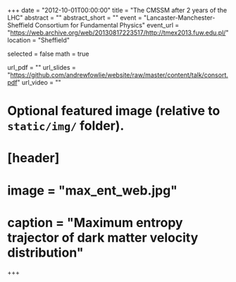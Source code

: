 +++
date = "2012-10-01T00:00:00"
title = "The CMSSM after 2 years of the LHC"
abstract = ""
abstract_short = ""
event = "Lancaster-Manchester-Sheffield Consortium for Fundamental Physics"
event_url = "https://web.archive.org/web/20130817223517/http://tmex2013.fuw.edu.pl/"
location = "Sheffield"

selected = false
math = true

url_pdf = ""
url_slides = "https://github.com/andrewfowlie/website/raw/master/content/talk/consort.pdf"
url_video = ""

# Optional featured image (relative to `static/img/` folder).
# [header]
# image = "max_ent_web.jpg"
# caption = "Maximum entropy trajector of dark matter velocity distribution"

+++
